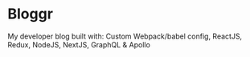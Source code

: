 # Bloggr

My developer blog built with: Custom Webpack/babel config, ReactJS, Redux, NodeJS, NextJS, GraphQL & Apollo
